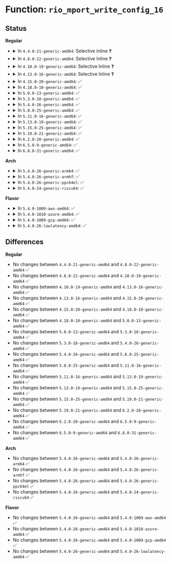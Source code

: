 # Function: <code>rio_mport_write_config_16</code>

## Status
<b>Regular</b>
<ul>
<li>
<details>
<summary>In <code>4.4.0-21-generic-amd64</code>: Selective Inline ❓</summary>

```c
int rio_mport_write_config_16(struct rio_mport * mport, u16 destid, u8 hopcount, u32 offset, u16 value)
```

```json
{
  "name": "rio_mport_write_config_16",
  "collision_type": "Unique Global",
  "inline_type": "Selective",
  "funcs": [
    {
      "addr": 18446744071583413216,
      "name": "rio_mport_write_config_16",
      "external": true,
      "loc": "drivers/rapidio/rio-access.c:143",
      "file": "drivers/rapidio/rio-access.c",
      "inline": "not declared, inlined",
      "caller_inline": [],
      "caller_func": [
        "drivers/rapidio/rio-sysfs.c:rio_write_config",
        "drivers/rapidio/rio-sysfs.c:rio_write_config"
      ]
    }
  ],
  "symbols": [
    {
      "addr": 18446744071583413216,
      "name": "rio_mport_write_config_16",
      "section": ".text",
      "bind": "STB_GLOBAL",
      "size": 143
    }
  ]
}
```
</details>
</li>
<li>
<details>
<summary>In <code>4.8.0-22-generic-amd64</code>: Selective Inline ❓</summary>

```c
int rio_mport_write_config_16(struct rio_mport * mport, u16 destid, u8 hopcount, u32 offset, u16 value)
```

```json
{
  "name": "rio_mport_write_config_16",
  "collision_type": "Unique Global",
  "inline_type": "Selective",
  "funcs": [
    {
      "addr": 18446744071583732976,
      "name": "rio_mport_write_config_16",
      "external": true,
      "loc": "drivers/rapidio/rio-access.c:143",
      "file": "drivers/rapidio/rio-access.c",
      "inline": "not declared, inlined",
      "caller_inline": [],
      "caller_func": [
        "drivers/rapidio/rio-sysfs.c:rio_write_config",
        "drivers/rapidio/rio-sysfs.c:rio_write_config"
      ]
    }
  ],
  "symbols": [
    {
      "addr": 18446744071583732976,
      "name": "rio_mport_write_config_16",
      "section": ".text",
      "bind": "STB_GLOBAL",
      "size": 145
    }
  ]
}
```
</details>
</li>
<li>
<details>
<summary>In <code>4.10.0-19-generic-amd64</code>: Selective Inline ❓</summary>

```c
int rio_mport_write_config_16(struct rio_mport * mport, u16 destid, u8 hopcount, u32 offset, u16 value)
```

```json
{
  "name": "rio_mport_write_config_16",
  "collision_type": "Unique Global",
  "inline_type": "Selective",
  "funcs": [
    {
      "addr": 18446744071583872512,
      "name": "rio_mport_write_config_16",
      "external": true,
      "loc": "drivers/rapidio/rio-access.c:143",
      "file": "drivers/rapidio/rio-access.c",
      "inline": "not declared, inlined",
      "caller_inline": [],
      "caller_func": [
        "drivers/rapidio/rio-sysfs.c:rio_write_config",
        "drivers/rapidio/rio-sysfs.c:rio_write_config"
      ]
    }
  ],
  "symbols": [
    {
      "addr": 18446744071583872512,
      "name": "rio_mport_write_config_16",
      "section": ".text",
      "bind": "STB_GLOBAL",
      "size": 145
    }
  ]
}
```
</details>
</li>
<li>
<details>
<summary>In <code>4.13.0-16-generic-amd64</code>: Selective Inline ❓</summary>

```c
int rio_mport_write_config_16(struct rio_mport * mport, u16 destid, u8 hopcount, u32 offset, u16 value)
```

```json
{
  "name": "rio_mport_write_config_16",
  "collision_type": "Unique Global",
  "inline_type": "Selective",
  "funcs": [
    {
      "addr": 18446744071583921424,
      "name": "rio_mport_write_config_16",
      "external": true,
      "loc": "drivers/rapidio/rio-access.c:143",
      "file": "drivers/rapidio/rio-access.c",
      "inline": "not declared, inlined",
      "caller_inline": [],
      "caller_func": [
        "drivers/rapidio/rio-sysfs.c:rio_write_config",
        "drivers/rapidio/rio-sysfs.c:rio_write_config"
      ]
    }
  ],
  "symbols": [
    {
      "addr": 18446744071583921424,
      "name": "rio_mport_write_config_16",
      "section": ".text",
      "bind": "STB_GLOBAL",
      "size": 148
    }
  ]
}
```
</details>
</li>
<li>
<details>
<summary>In <code>4.15.0-20-generic-amd64</code>: ✅</summary>

```c
int rio_mport_write_config_16(struct rio_mport * mport, u16 destid, u8 hopcount, u32 offset, u16 value)
```

```json
{
  "name": "rio_mport_write_config_16",
  "collision_type": "Unique Global",
  "inline_type": "No",
  "funcs": [
    {
      "addr": 18446744071584184144,
      "name": "rio_mport_write_config_16",
      "external": true,
      "loc": "drivers/rapidio/rio-access.c:120",
      "file": "drivers/rapidio/rio-access.c",
      "inline": "seen, unknown",
      "caller_inline": [],
      "caller_func": [
        "drivers/rapidio/rio-sysfs.c:rio_write_config",
        "drivers/rapidio/rio-sysfs.c:rio_write_config"
      ]
    }
  ],
  "symbols": [
    {
      "addr": 18446744071584184144,
      "name": "rio_mport_write_config_16",
      "section": ".text",
      "bind": "STB_GLOBAL",
      "size": 68
    }
  ]
}
```
</details>
</li>
<li>
<details>
<summary>In <code>4.18.0-10-generic-amd64</code>: ✅</summary>

```c
int rio_mport_write_config_16(struct rio_mport * mport, u16 destid, u8 hopcount, u32 offset, u16 value)
```

```json
{
  "name": "rio_mport_write_config_16",
  "collision_type": "Unique Global",
  "inline_type": "No",
  "funcs": [
    {
      "addr": 18446744071584404272,
      "name": "rio_mport_write_config_16",
      "external": true,
      "loc": "drivers/rapidio/rio-access.c:120",
      "file": "drivers/rapidio/rio-access.c",
      "inline": "seen, unknown",
      "caller_inline": [],
      "caller_func": [
        "drivers/rapidio/rio-sysfs.c:rio_write_config",
        "drivers/rapidio/rio-sysfs.c:rio_write_config"
      ]
    }
  ],
  "symbols": [
    {
      "addr": 18446744071584404272,
      "name": "rio_mport_write_config_16",
      "section": ".text",
      "bind": "STB_GLOBAL",
      "size": 68
    }
  ]
}
```
</details>
</li>
<li>
<details>
<summary>In <code>5.0.0-13-generic-amd64</code>: ✅</summary>

```c
int rio_mport_write_config_16(struct rio_mport * mport, u16 destid, u8 hopcount, u32 offset, u16 value)
```

```json
{
  "name": "rio_mport_write_config_16",
  "collision_type": "Unique Global",
  "inline_type": "No",
  "funcs": [
    {
      "addr": 18446744071584499568,
      "name": "rio_mport_write_config_16",
      "external": true,
      "loc": "drivers/rapidio/rio-access.c:120",
      "file": "drivers/rapidio/rio-access.c",
      "inline": "seen, unknown",
      "caller_inline": [],
      "caller_func": [
        "drivers/rapidio/rio-sysfs.c:rio_write_config",
        "drivers/rapidio/rio-sysfs.c:rio_write_config"
      ]
    }
  ],
  "symbols": [
    {
      "addr": 18446744071584499568,
      "name": "rio_mport_write_config_16",
      "section": ".text",
      "bind": "STB_GLOBAL",
      "size": 68
    }
  ]
}
```
</details>
</li>
<li>
<details>
<summary>In <code>5.3.0-18-generic-amd64</code>: ✅</summary>

```c
int rio_mport_write_config_16(struct rio_mport * mport, u16 destid, u8 hopcount, u32 offset, u16 value)
```

```json
{
  "name": "rio_mport_write_config_16",
  "collision_type": "Unique Global",
  "inline_type": "No",
  "funcs": [
    {
      "addr": 18446744071584697088,
      "name": "rio_mport_write_config_16",
      "external": true,
      "loc": "drivers/rapidio/rio-access.c:116",
      "file": "drivers/rapidio/rio-access.c",
      "inline": "seen, unknown",
      "caller_inline": [],
      "caller_func": [
        "drivers/rapidio/rio-sysfs.c:rio_write_config",
        "drivers/rapidio/rio-sysfs.c:rio_write_config"
      ]
    }
  ],
  "symbols": [
    {
      "addr": 18446744071584697088,
      "name": "rio_mport_write_config_16",
      "section": ".text",
      "bind": "STB_GLOBAL",
      "size": 70
    }
  ]
}
```
</details>
</li>
<li>
<details>
<summary>In <code>5.4.0-26-generic-amd64</code>: ✅</summary>

```c
int rio_mport_write_config_16(struct rio_mport * mport, u16 destid, u8 hopcount, u32 offset, u16 value)
```

```json
{
  "name": "rio_mport_write_config_16",
  "collision_type": "Unique Global",
  "inline_type": "No",
  "funcs": [
    {
      "addr": 18446744071584832896,
      "name": "rio_mport_write_config_16",
      "external": true,
      "loc": "drivers/rapidio/rio-access.c:116",
      "file": "drivers/rapidio/rio-access.c",
      "inline": "seen, unknown",
      "caller_inline": [],
      "caller_func": [
        "drivers/rapidio/rio-sysfs.c:rio_write_config",
        "drivers/rapidio/rio-sysfs.c:rio_write_config"
      ]
    }
  ],
  "symbols": [
    {
      "addr": 18446744071584832896,
      "name": "rio_mport_write_config_16",
      "section": ".text",
      "bind": "STB_GLOBAL",
      "size": 70
    }
  ]
}
```
</details>
</li>
<li>
<details>
<summary>In <code>5.8.0-25-generic-amd64</code>: ✅</summary>

```c
int rio_mport_write_config_16(struct rio_mport * mport, u16 destid, u8 hopcount, u32 offset, u16 value)
```

```json
{
  "name": "rio_mport_write_config_16",
  "collision_type": "Unique Global",
  "inline_type": "No",
  "funcs": [
    {
      "addr": 18446744071585528352,
      "name": "rio_mport_write_config_16",
      "external": true,
      "loc": "drivers/rapidio/rio-access.c:118",
      "file": "drivers/rapidio/rio-access.c",
      "inline": "seen, unknown",
      "caller_inline": [],
      "caller_func": [
        "drivers/rapidio/rio-sysfs.c:rio_write_config",
        "drivers/rapidio/rio-sysfs.c:rio_write_config"
      ]
    }
  ],
  "symbols": [
    {
      "addr": 18446744071585528352,
      "name": "rio_mport_write_config_16",
      "section": ".text",
      "bind": "STB_GLOBAL",
      "size": 78
    }
  ]
}
```
</details>
</li>
<li>
<details>
<summary>In <code>5.11.0-16-generic-amd64</code>: ✅</summary>

```c
int rio_mport_write_config_16(struct rio_mport * mport, u16 destid, u8 hopcount, u32 offset, u16 value)
```

```json
{
  "name": "rio_mport_write_config_16",
  "collision_type": "Unique Global",
  "inline_type": "No",
  "funcs": [
    {
      "addr": 18446744071585664224,
      "name": "rio_mport_write_config_16",
      "external": true,
      "loc": "drivers/rapidio/rio-access.c:118",
      "file": "drivers/rapidio/rio-access.c",
      "inline": "seen, unknown",
      "caller_inline": [],
      "caller_func": [
        "drivers/rapidio/rio-sysfs.c:rio_write_config",
        "drivers/rapidio/rio-sysfs.c:rio_write_config"
      ]
    }
  ],
  "symbols": [
    {
      "addr": 18446744071585664224,
      "name": "rio_mport_write_config_16",
      "section": ".text",
      "bind": "STB_GLOBAL",
      "size": 78
    }
  ]
}
```
</details>
</li>
<li>
<details>
<summary>In <code>5.13.0-19-generic-amd64</code>: ✅</summary>

```c
int rio_mport_write_config_16(struct rio_mport * mport, u16 destid, u8 hopcount, u32 offset, u16 value)
```

```json
{
  "name": "rio_mport_write_config_16",
  "collision_type": "Unique Global",
  "inline_type": "No",
  "funcs": [
    {
      "addr": 18446744071585545024,
      "name": "rio_mport_write_config_16",
      "external": true,
      "loc": "drivers/rapidio/rio-access.c:118",
      "file": "drivers/rapidio/rio-access.c",
      "inline": "seen, unknown",
      "caller_inline": [],
      "caller_func": [
        "drivers/rapidio/rio-sysfs.c:rio_write_config",
        "drivers/rapidio/rio-sysfs.c:rio_write_config"
      ]
    }
  ],
  "symbols": [
    {
      "addr": 18446744071585545024,
      "name": "rio_mport_write_config_16",
      "section": ".text",
      "bind": "STB_GLOBAL",
      "size": 70
    }
  ]
}
```
</details>
</li>
<li>
<details>
<summary>In <code>5.15.0-25-generic-amd64</code>: ✅</summary>

```c
int rio_mport_write_config_16(struct rio_mport * mport, u16 destid, u8 hopcount, u32 offset, u16 value)
```

```json
{
  "name": "rio_mport_write_config_16",
  "collision_type": "Unique Global",
  "inline_type": "No",
  "funcs": [
    {
      "addr": 18446744071586015776,
      "name": "rio_mport_write_config_16",
      "external": true,
      "loc": "drivers/rapidio/rio-access.c:118",
      "file": "drivers/rapidio/rio-access.c",
      "inline": "seen, unknown",
      "caller_inline": [],
      "caller_func": [
        "drivers/rapidio/rio-sysfs.c:rio_write_config",
        "drivers/rapidio/rio-sysfs.c:rio_write_config"
      ]
    }
  ],
  "symbols": [
    {
      "addr": 18446744071586015776,
      "name": "rio_mport_write_config_16",
      "section": ".text",
      "bind": "STB_GLOBAL",
      "size": 70
    }
  ]
}
```
</details>
</li>
<li>
<details>
<summary>In <code>5.19.0-21-generic-amd64</code>: ✅</summary>

```c
int rio_mport_write_config_16(struct rio_mport * mport, u16 destid, u8 hopcount, u32 offset, u16 value)
```

```json
{
  "name": "rio_mport_write_config_16",
  "collision_type": "Unique Global",
  "inline_type": "No",
  "funcs": [
    {
      "addr": 18446744071587234464,
      "name": "rio_mport_write_config_16",
      "external": true,
      "loc": "drivers/rapidio/rio-access.c:118",
      "file": "drivers/rapidio/rio-access.c",
      "inline": "seen, unknown",
      "caller_inline": [],
      "caller_func": [
        "drivers/rapidio/rio-sysfs.c:rio_write_config",
        "drivers/rapidio/rio-sysfs.c:rio_write_config"
      ]
    }
  ],
  "symbols": [
    {
      "addr": 18446744071587234464,
      "name": "rio_mport_write_config_16",
      "section": ".text",
      "bind": "STB_GLOBAL",
      "size": 112
    }
  ]
}
```
</details>
</li>
<li>
<details>
<summary>In <code>6.2.0-20-generic-amd64</code>: ✅</summary>

```c
int rio_mport_write_config_16(struct rio_mport * mport, u16 destid, u8 hopcount, u32 offset, u16 value)
```

```json
{
  "name": "rio_mport_write_config_16",
  "collision_type": "Unique Global",
  "inline_type": "No",
  "funcs": [
    {
      "addr": 18446744071588468480,
      "name": "rio_mport_write_config_16",
      "external": true,
      "loc": "drivers/rapidio/rio-access.c:118",
      "file": "drivers/rapidio/rio-access.c",
      "inline": "seen, unknown",
      "caller_inline": [],
      "caller_func": [
        "drivers/rapidio/rio-sysfs.c:rio_write_config",
        "drivers/rapidio/rio-sysfs.c:rio_write_config"
      ]
    }
  ],
  "symbols": [
    {
      "addr": 18446744071588468480,
      "name": "rio_mport_write_config_16",
      "section": ".text",
      "bind": "STB_GLOBAL",
      "size": 112
    }
  ]
}
```
</details>
</li>
<li>
<details>
<summary>In <code>6.5.0-9-generic-amd64</code>: ✅</summary>

```c
int rio_mport_write_config_16(struct rio_mport * mport, u16 destid, u8 hopcount, u32 offset, u16 value)
```

```json
{
  "name": "rio_mport_write_config_16",
  "collision_type": "Unique Global",
  "inline_type": "No",
  "funcs": [
    {
      "addr": 18446744071588747664,
      "name": "rio_mport_write_config_16",
      "external": true,
      "loc": "drivers/rapidio/rio-access.c:118",
      "file": "drivers/rapidio/rio-access.c",
      "inline": "seen, unknown",
      "caller_inline": [],
      "caller_func": [
        "drivers/rapidio/rio-sysfs.c:rio_write_config",
        "drivers/rapidio/rio-sysfs.c:rio_write_config"
      ]
    }
  ],
  "symbols": [
    {
      "addr": 18446744071588747664,
      "name": "rio_mport_write_config_16",
      "section": ".text",
      "bind": "STB_GLOBAL",
      "size": 112
    }
  ]
}
```
</details>
</li>
<li>
<details>
<summary>In <code>6.8.0-31-generic-amd64</code>: ✅</summary>

```c
int rio_mport_write_config_16(struct rio_mport * mport, u16 destid, u8 hopcount, u32 offset, u16 value)
```

```json
{
  "name": "rio_mport_write_config_16",
  "collision_type": "Unique Global",
  "inline_type": "No",
  "funcs": [
    {
      "addr": 18446744071589050880,
      "name": "rio_mport_write_config_16",
      "external": true,
      "loc": "drivers/rapidio/rio-access.c:118",
      "file": "drivers/rapidio/rio-access.c",
      "inline": "seen, unknown",
      "caller_inline": [],
      "caller_func": [
        "drivers/rapidio/rio-sysfs.c:rio_write_config",
        "drivers/rapidio/rio-sysfs.c:rio_write_config"
      ]
    }
  ],
  "symbols": [
    {
      "addr": 18446744071589050880,
      "name": "rio_mport_write_config_16",
      "section": ".text",
      "bind": "STB_GLOBAL",
      "size": 112
    }
  ]
}
```
</details>
</li>
</ul>
<b>Arch</b>
<ul>
<li>
<details>
<summary>In <code>5.4.0-26-generic-arm64</code>: ✅</summary>

```c
int rio_mport_write_config_16(struct rio_mport * mport, u16 destid, u8 hopcount, u32 offset, u16 value)
```

```json
{
  "name": "rio_mport_write_config_16",
  "collision_type": "Unique Global",
  "inline_type": "No",
  "funcs": [
    {
      "addr": 18446603336497226576,
      "name": "rio_mport_write_config_16",
      "external": true,
      "loc": "drivers/rapidio/rio-access.c:116",
      "file": "drivers/rapidio/rio-access.c",
      "inline": "seen, unknown",
      "caller_inline": [],
      "caller_func": [
        "drivers/rapidio/rio-sysfs.c:rio_write_config",
        "drivers/rapidio/rio-sysfs.c:rio_write_config"
      ]
    }
  ],
  "symbols": [
    {
      "addr": 18446603336497226576,
      "name": "rio_mport_write_config_16",
      "section": ".text",
      "bind": "STB_GLOBAL",
      "size": 116
    }
  ]
}
```
</details>
</li>
<li>
<details>
<summary>In <code>5.4.0-26-generic-armhf</code>: ✅</summary>

```c
int rio_mport_write_config_16(struct rio_mport * mport, u16 destid, u8 hopcount, u32 offset, u16 value)
```

```json
{
  "name": "rio_mport_write_config_16",
  "collision_type": "Unique Global",
  "inline_type": "No",
  "funcs": [
    {
      "addr": 3230413280,
      "name": "rio_mport_write_config_16",
      "external": true,
      "loc": "drivers/rapidio/rio-access.c:116",
      "file": "drivers/rapidio/rio-access.c",
      "inline": "seen, unknown",
      "caller_inline": [],
      "caller_func": []
    }
  ],
  "symbols": [
    {
      "addr": 3230413280,
      "name": "rio_mport_write_config_16",
      "section": ".text",
      "bind": "STB_GLOBAL",
      "size": 96
    }
  ]
}
```
</details>
</li>
<li>
<details>
<summary>In <code>5.4.0-26-generic-ppc64el</code>: ✅</summary>

```c
int rio_mport_write_config_16(struct rio_mport * mport, u16 destid, u8 hopcount, u32 offset, u16 value)
```

```json
{
  "name": "rio_mport_write_config_16",
  "collision_type": "Unique Global",
  "inline_type": "No",
  "funcs": [
    {
      "addr": 13835058055291173424,
      "name": "rio_mport_write_config_16",
      "external": true,
      "loc": "drivers/rapidio/rio-access.c:116",
      "file": "drivers/rapidio/rio-access.c",
      "inline": "seen, unknown",
      "caller_inline": [],
      "caller_func": [
        "drivers/rapidio/rio-sysfs.c:rio_write_config",
        "drivers/rapidio/rio-sysfs.c:rio_write_config"
      ]
    }
  ],
  "symbols": [
    {
      "addr": 13835058055291173424,
      "name": "rio_mport_write_config_16",
      "section": ".text",
      "bind": "STB_GLOBAL",
      "size": 120
    }
  ]
}
```
</details>
</li>
<li>
<details>
<summary>In <code>5.4.0-24-generic-riscv64</code>: ✅</summary>

```c
int rio_mport_write_config_16(struct rio_mport * mport, u16 destid, u8 hopcount, u32 offset, u16 value)
```

```json
{
  "name": "rio_mport_write_config_16",
  "collision_type": "Unique Global",
  "inline_type": "No",
  "funcs": [
    {
      "addr": 18446743936275766074,
      "name": "rio_mport_write_config_16",
      "external": true,
      "loc": "drivers/rapidio/rio-access.c:116",
      "file": "drivers/rapidio/rio-access.c",
      "inline": "seen, unknown",
      "caller_inline": [],
      "caller_func": [
        "drivers/rapidio/rio-sysfs.c:rio_write_config",
        "drivers/rapidio/rio-sysfs.c:rio_write_config"
      ]
    }
  ],
  "symbols": [
    {
      "addr": 18446743936275766074,
      "name": "rio_mport_write_config_16",
      "section": ".text",
      "bind": "STB_GLOBAL",
      "size": 92
    }
  ]
}
```
</details>
</li>
</ul>
<b>Flavor</b>
<ul>
<li>
<details>
<summary>In <code>5.4.0-1009-aws-amd64</code>: ✅</summary>

```c
int rio_mport_write_config_16(struct rio_mport * mport, u16 destid, u8 hopcount, u32 offset, u16 value)
```

```json
{
  "name": "rio_mport_write_config_16",
  "collision_type": "Unique Global",
  "inline_type": "No",
  "funcs": [
    {
      "addr": 18446744071584784368,
      "name": "rio_mport_write_config_16",
      "external": true,
      "loc": "drivers/rapidio/rio-access.c:116",
      "file": "drivers/rapidio/rio-access.c",
      "inline": "seen, unknown",
      "caller_inline": [],
      "caller_func": [
        "drivers/rapidio/rio-sysfs.c:rio_write_config",
        "drivers/rapidio/rio-sysfs.c:rio_write_config"
      ]
    }
  ],
  "symbols": [
    {
      "addr": 18446744071584784368,
      "name": "rio_mport_write_config_16",
      "section": ".text",
      "bind": "STB_GLOBAL",
      "size": 70
    }
  ]
}
```
</details>
</li>
<li>
<details>
<summary>In <code>5.4.0-1010-azure-amd64</code>: ✅</summary>

```c
int rio_mport_write_config_16(struct rio_mport * mport, u16 destid, u8 hopcount, u32 offset, u16 value)
```

```json
{
  "name": "rio_mport_write_config_16",
  "collision_type": "Unique Global",
  "inline_type": "No",
  "funcs": [
    {
      "addr": 18446744071584715152,
      "name": "rio_mport_write_config_16",
      "external": true,
      "loc": "drivers/rapidio/rio-access.c:116",
      "file": "drivers/rapidio/rio-access.c",
      "inline": "seen, unknown",
      "caller_inline": [],
      "caller_func": [
        "drivers/rapidio/rio-sysfs.c:rio_write_config",
        "drivers/rapidio/rio-sysfs.c:rio_write_config"
      ]
    }
  ],
  "symbols": [
    {
      "addr": 18446744071584715152,
      "name": "rio_mport_write_config_16",
      "section": ".text",
      "bind": "STB_GLOBAL",
      "size": 70
    }
  ]
}
```
</details>
</li>
<li>
<details>
<summary>In <code>5.4.0-1009-gcp-amd64</code>: ✅</summary>

```c
int rio_mport_write_config_16(struct rio_mport * mport, u16 destid, u8 hopcount, u32 offset, u16 value)
```

```json
{
  "name": "rio_mport_write_config_16",
  "collision_type": "Unique Global",
  "inline_type": "No",
  "funcs": [
    {
      "addr": 18446744071584785792,
      "name": "rio_mport_write_config_16",
      "external": true,
      "loc": "drivers/rapidio/rio-access.c:116",
      "file": "drivers/rapidio/rio-access.c",
      "inline": "seen, unknown",
      "caller_inline": [],
      "caller_func": [
        "drivers/rapidio/rio-sysfs.c:rio_write_config",
        "drivers/rapidio/rio-sysfs.c:rio_write_config"
      ]
    }
  ],
  "symbols": [
    {
      "addr": 18446744071584785792,
      "name": "rio_mport_write_config_16",
      "section": ".text",
      "bind": "STB_GLOBAL",
      "size": 70
    }
  ]
}
```
</details>
</li>
<li>
<details>
<summary>In <code>5.4.0-26-lowlatency-amd64</code>: ✅</summary>

```c
int rio_mport_write_config_16(struct rio_mport * mport, u16 destid, u8 hopcount, u32 offset, u16 value)
```

```json
{
  "name": "rio_mport_write_config_16",
  "collision_type": "Unique Global",
  "inline_type": "No",
  "funcs": [
    {
      "addr": 18446744071584890640,
      "name": "rio_mport_write_config_16",
      "external": true,
      "loc": "drivers/rapidio/rio-access.c:116",
      "file": "drivers/rapidio/rio-access.c",
      "inline": "seen, unknown",
      "caller_inline": [],
      "caller_func": [
        "drivers/rapidio/rio-sysfs.c:rio_write_config",
        "drivers/rapidio/rio-sysfs.c:rio_write_config"
      ]
    }
  ],
  "symbols": [
    {
      "addr": 18446744071584890640,
      "name": "rio_mport_write_config_16",
      "section": ".text",
      "bind": "STB_GLOBAL",
      "size": 70
    }
  ]
}
```
</details>
</li>
</ul>

## Differences
<b>Regular</b>
<ul>
<li>
No changes between <code>4.4.0-21-generic-amd64</code> and <code>4.8.0-22-generic-amd64</code> ✅
</li>
<li>
No changes between <code>4.8.0-22-generic-amd64</code> and <code>4.10.0-19-generic-amd64</code> ✅
</li>
<li>
No changes between <code>4.10.0-19-generic-amd64</code> and <code>4.13.0-16-generic-amd64</code> ✅
</li>
<li>
No changes between <code>4.13.0-16-generic-amd64</code> and <code>4.15.0-20-generic-amd64</code> ✅
</li>
<li>
No changes between <code>4.15.0-20-generic-amd64</code> and <code>4.18.0-10-generic-amd64</code> ✅
</li>
<li>
No changes between <code>4.18.0-10-generic-amd64</code> and <code>5.0.0-13-generic-amd64</code> ✅
</li>
<li>
No changes between <code>5.0.0-13-generic-amd64</code> and <code>5.3.0-18-generic-amd64</code> ✅
</li>
<li>
No changes between <code>5.3.0-18-generic-amd64</code> and <code>5.4.0-26-generic-amd64</code> ✅
</li>
<li>
No changes between <code>5.4.0-26-generic-amd64</code> and <code>5.8.0-25-generic-amd64</code> ✅
</li>
<li>
No changes between <code>5.8.0-25-generic-amd64</code> and <code>5.11.0-16-generic-amd64</code> ✅
</li>
<li>
No changes between <code>5.11.0-16-generic-amd64</code> and <code>5.13.0-19-generic-amd64</code> ✅
</li>
<li>
No changes between <code>5.13.0-19-generic-amd64</code> and <code>5.15.0-25-generic-amd64</code> ✅
</li>
<li>
No changes between <code>5.15.0-25-generic-amd64</code> and <code>5.19.0-21-generic-amd64</code> ✅
</li>
<li>
No changes between <code>5.19.0-21-generic-amd64</code> and <code>6.2.0-20-generic-amd64</code> ✅
</li>
<li>
No changes between <code>6.2.0-20-generic-amd64</code> and <code>6.5.0-9-generic-amd64</code> ✅
</li>
<li>
No changes between <code>6.5.0-9-generic-amd64</code> and <code>6.8.0-31-generic-amd64</code> ✅
</li>
</ul>
<b>Arch</b>
<ul>
<li>
No changes between <code>5.4.0-26-generic-amd64</code> and <code>5.4.0-26-generic-arm64</code> ✅
</li>
<li>
No changes between <code>5.4.0-26-generic-amd64</code> and <code>5.4.0-26-generic-armhf</code> ✅
</li>
<li>
No changes between <code>5.4.0-26-generic-amd64</code> and <code>5.4.0-26-generic-ppc64el</code> ✅
</li>
<li>
No changes between <code>5.4.0-26-generic-amd64</code> and <code>5.4.0-24-generic-riscv64</code> ✅
</li>
</ul>
<b>Flavor</b>
<ul>
<li>
No changes between <code>5.4.0-26-generic-amd64</code> and <code>5.4.0-1009-aws-amd64</code> ✅
</li>
<li>
No changes between <code>5.4.0-26-generic-amd64</code> and <code>5.4.0-1010-azure-amd64</code> ✅
</li>
<li>
No changes between <code>5.4.0-26-generic-amd64</code> and <code>5.4.0-1009-gcp-amd64</code> ✅
</li>
<li>
No changes between <code>5.4.0-26-generic-amd64</code> and <code>5.4.0-26-lowlatency-amd64</code> ✅
</li>
</ul>
